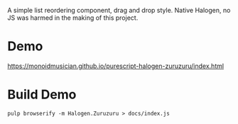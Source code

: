 A simple list reordering component, drag and drop style. Native Halogen, no JS
was harmed in the making of this project.

# Demo
https://monoidmusician.github.io/purescript-halogen-zuruzuru/index.html

# Build Demo
```pulp browserify -m Halogen.Zuruzuru > docs/index.js```
